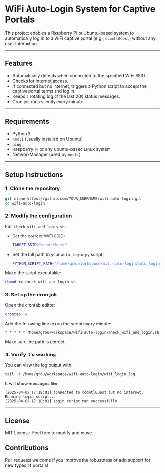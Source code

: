 # WiFi Auto-Login System for Captive Portals

This project enables a Raspberry Pi or Ubuntu-based system to automatically log in to a WiFi captive portal (e.g., `ccomtlGuest`) without any user interaction.

---

## Features

- Automatically detects when connected to the specified WiFi SSID.
- Checks for internet access.
- If connected but no internet, triggers a Python script to accept the captive portal terms and log in.
- Keeps a rotating log of the last 200 status messages.
- Cron job runs silently every minute.

---

## Requirements

- Python 3
- `nmcli` (usually installed on Ubuntu)
- `ping`
- Raspberry Pi or any Ubuntu-based Linux system
- NetworkManager (used by `nmcli`)

---

## Setup Instructions

### 1. Clone the repository

```bash
git clone https://github.com/YOUR_USERNAME/wifi-auto-login.git
cd wifi-auto-login
```

### 2. Modify the configuration

Edit `check_wifi_and_login.sh`:

- Set the correct WiFi SSID:
  ```bash
  TARGET_SSID="ccomtlGuest"
  ```
- Set the full path to your `auto_login.py` script:
  ```bash
  PYTHON_SCRIPT_PATH="/home/grou/workspace/wifi-auto-login/auto_login.py"
  ```

Make the script executable:

```bash
chmod +x check_wifi_and_login.sh
```

### 3. Set up the cron job

Open the crontab editor:

```bash
crontab -e
```

Add the following line to run the script every minute:

```cron
* * * * * /home/grou/workspace/wifi-auto-login/check_wifi_and_login.sh
```

Make sure the path is correct.

### 4. Verify it's working

You can view the log output with:

```bash
tail -f /home/grou/workspace/wifi-auto-login/wifi_login.log
```

It will show messages like:

```
[2025-04-05 17:18:01] Connected to ccomtlGuest but no internet. Running login script...
[2025-04-05 17:18:01] Login script ran successfully.
```

---

## License

MIT License. Feel free to modify and reuse.

## Contributions

Pull requests welcome if you improve the robustness or add support for new types of portals!
